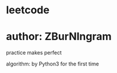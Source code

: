 # leetcode
# author: ZBurNIngram
practice makes perfect

algorithm:
	by Python3 for the first time 
